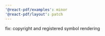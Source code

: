 ```yaml
---
'@react-pdf/examples': minor
'@react-pdf/layout': patch
---
```


fix: copyright and registered symbol rendering
